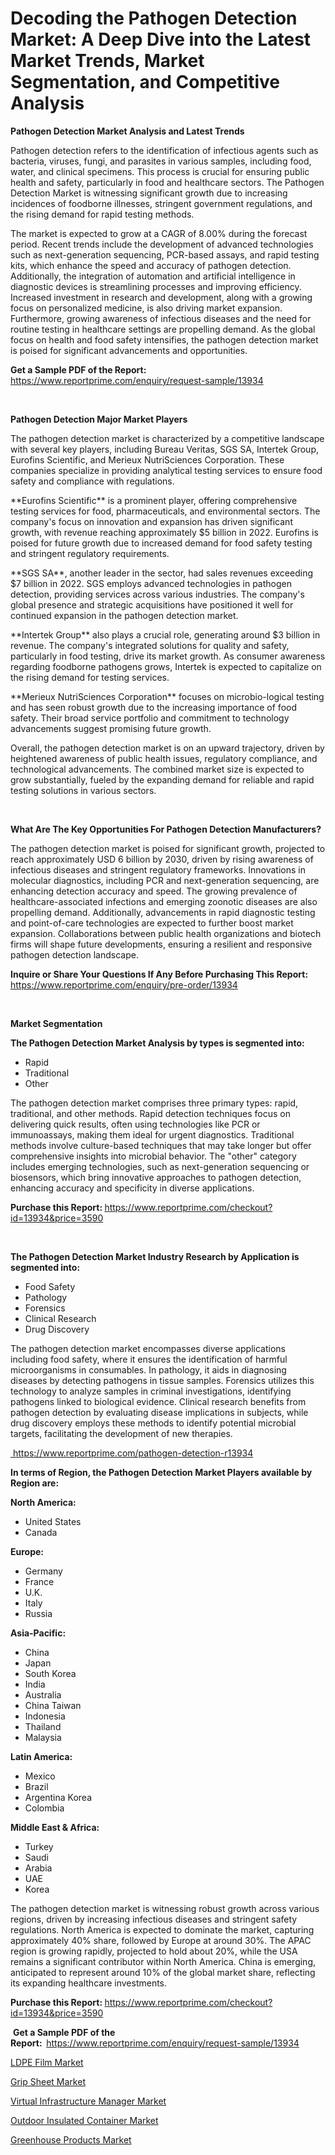<p><h1>Decoding the Pathogen Detection Market: A Deep Dive into the Latest Market Trends, Market Segmentation, and Competitive Analysis</h1></p><p><strong>Pathogen Detection Market Analysis and Latest Trends</strong></p>
<p><p>Pathogen detection refers to the identification of infectious agents such as bacteria, viruses, fungi, and parasites in various samples, including food, water, and clinical specimens. This process is crucial for ensuring public health and safety, particularly in food and healthcare sectors. The Pathogen Detection Market is witnessing significant growth due to increasing incidences of foodborne illnesses, stringent government regulations, and the rising demand for rapid testing methods.</p><p>The market is expected to grow at a CAGR of 8.00% during the forecast period. Recent trends include the development of advanced technologies such as next-generation sequencing, PCR-based assays, and rapid testing kits, which enhance the speed and accuracy of pathogen detection. Additionally, the integration of automation and artificial intelligence in diagnostic devices is streamlining processes and improving efficiency. Increased investment in research and development, along with a growing focus on personalized medicine, is also driving market expansion. Furthermore, growing awareness of infectious diseases and the need for routine testing in healthcare settings are propelling demand. As the global focus on health and food safety intensifies, the pathogen detection market is poised for significant advancements and opportunities.</p></p>
<p><strong>Get a Sample PDF of the Report:&nbsp;</strong> <a href="https://www.reportprime.com/enquiry/request-sample/13934">https://www.reportprime.com/enquiry/request-sample/13934</a></p>
<p>&nbsp;</p>
<p><strong>Pathogen Detection Major Market Players</strong></p>
<p><p>The pathogen detection market is characterized by a competitive landscape with several key players, including Bureau Veritas, SGS SA, Intertek Group, Eurofins Scientific, and Merieux NutriSciences Corporation. These companies specialize in providing analytical testing services to ensure food safety and compliance with regulations.</p><p>**Eurofins Scientific** is a prominent player, offering comprehensive testing services for food, pharmaceuticals, and environmental sectors. The company's focus on innovation and expansion has driven significant growth, with revenue reaching approximately $5 billion in 2022. Eurofins is poised for future growth due to increased demand for food safety testing and stringent regulatory requirements.</p><p>**SGS SA**, another leader in the sector, had sales revenues exceeding $7 billion in 2022. SGS employs advanced technologies in pathogen detection, providing services across various industries. The company's global presence and strategic acquisitions have positioned it well for continued expansion in the pathogen detection market.</p><p>**Intertek Group** also plays a crucial role, generating around $3 billion in revenue. The company's integrated solutions for quality and safety, particularly in food testing, drive its market growth. As consumer awareness regarding foodborne pathogens grows, Intertek is expected to capitalize on the rising demand for testing services.</p><p>**Merieux NutriSciences Corporation** focuses on microbio-logical testing and has seen robust growth due to the increasing importance of food safety. Their broad service portfolio and commitment to technology advancements suggest promising future growth.</p><p>Overall, the pathogen detection market is on an upward trajectory, driven by heightened awareness of public health issues, regulatory compliance, and technological advancements. The combined market size is expected to grow substantially, fueled by the expanding demand for reliable and rapid testing solutions in various sectors.</p></p>
<p>&nbsp;</p>
<p><strong>What Are The Key Opportunities For Pathogen Detection Manufacturers?</strong></p>
<p><p>The pathogen detection market is poised for significant growth, projected to reach approximately USD 6 billion by 2030, driven by rising awareness of infectious diseases and stringent regulatory frameworks. Innovations in molecular diagnostics, including PCR and next-generation sequencing, are enhancing detection accuracy and speed. The growing prevalence of healthcare-associated infections and emerging zoonotic diseases are also propelling demand. Additionally, advancements in rapid diagnostic testing and point-of-care technologies are expected to further boost market expansion. Collaborations between public health organizations and biotech firms will shape future developments, ensuring a resilient and responsive pathogen detection landscape.</p></p>
<p><strong>Inquire or Share Your Questions If Any Before Purchasing This Report:</strong> <a href="https://www.reportprime.com/enquiry/pre-order/13934">https://www.reportprime.com/enquiry/pre-order/13934</a></p>
<p>&nbsp;</p>
<p><strong>Market Segmentation</strong></p>
<p><strong>The Pathogen Detection Market Analysis by types is segmented into:</strong></p>
<p><ul><li>Rapid</li><li>Traditional</li><li>Other</li></ul></p>
<p><p>The pathogen detection market comprises three primary types: rapid, traditional, and other methods. Rapid detection techniques focus on delivering quick results, often using technologies like PCR or immunoassays, making them ideal for urgent diagnostics. Traditional methods involve culture-based techniques that may take longer but offer comprehensive insights into microbial behavior. The "other" category includes emerging technologies, such as next-generation sequencing or biosensors, which bring innovative approaches to pathogen detection, enhancing accuracy and specificity in diverse applications.</p></p>
<p><strong>Purchase this Report:&nbsp;</strong><a href="https://www.reportprime.com/checkout?id=13934&price=3590">https://www.reportprime.com/checkout?id=13934&price=3590</a></p>
<p>&nbsp;</p>
<p><strong>The Pathogen Detection Market Industry Research by Application is segmented into:</strong></p>
<p><ul><li>Food Safety</li><li>Pathology</li><li>Forensics</li><li>Clinical Research</li><li>Drug Discovery</li></ul></p>
<p><p>The pathogen detection market encompasses diverse applications including food safety, where it ensures the identification of harmful microorganisms in consumables. In pathology, it aids in diagnosing diseases by detecting pathogens in tissue samples. Forensics utilizes this technology to analyze samples in criminal investigations, identifying pathogens linked to biological evidence. Clinical research benefits from pathogen detection by evaluating disease implications in subjects, while drug discovery employs these methods to identify potential microbial targets, facilitating the development of new therapies.</p></p>
<p><a href="https://www.reportprime.com/pathogen-detection-r13934">&nbsp;https://www.reportprime.com/pathogen-detection-r13934</a></p>
<p><strong>In terms of Region, the Pathogen Detection Market Players available by Region are:</strong></p>
<p>
    <p> <strong> North America: </strong>
        <ul>
            <li>United States</li>
            <li>Canada</li>
        </ul>
        </p> 
    <p> <strong> Europe: </strong>
        <ul>
            <li>Germany</li>
            <li>France</li>
            <li>U.K.</li>
            <li>Italy</li>
            <li>Russia</li>
        </ul>
        </p> 
    <p> <strong> Asia-Pacific: </strong>
        <ul>
            <li>China</li>
            <li>Japan</li>
            <li>South Korea</li>
            <li>India</li>
            <li>Australia</li>
            <li>China Taiwan</li>
            <li>Indonesia</li>
            <li>Thailand</li>
            <li>Malaysia</li>
        </ul>
        </p> 
    <p> <strong> Latin America: </strong>
        <ul>
            <li>Mexico</li>
            <li>Brazil</li>
            <li>Argentina Korea</li>
            <li>Colombia</li>
        </ul>
        </p> 
    <p> <strong> Middle East & Africa: </strong>
        <ul>
            <li>Turkey</li>
            <li>Saudi</li>
            <li>Arabia</li>
            <li>UAE</li>
            <li>Korea</li>
        </ul>
    </p>
    </p>
<p><p>The pathogen detection market is witnessing robust growth across various regions, driven by increasing infectious diseases and stringent safety regulations. North America is expected to dominate the market, capturing approximately 40% share, followed by Europe at around 30%. The APAC region is growing rapidly, projected to hold about 20%, while the USA remains a significant contributor within North America. China is emerging, anticipated to represent around 10% of the global market share, reflecting its expanding healthcare investments.</p></p>
<p><strong>Purchase this Report: </strong><a href="https://www.reportprime.com/checkout?id=13934&price=3590">https://www.reportprime.com/checkout?id=13934&price=3590</a></p>
<p>&nbsp;<strong>Get a Sample PDF of the Report:&nbsp;&nbsp;</strong><a href="https://www.reportprime.com/enquiry/request-sample/13934">https://www.reportprime.com/enquiry/request-sample/13934</a></p>
<p><strong></strong></p>
<p><p><a href="https://issuu.com/reportprime-2/docs/ldpe-film-market-size-2030.pptx_aa539b5a056ca0">LDPE Film Market</a></p><p><a href="https://www.linkedin.com/pulse/grip-sheet-market-size-growth-trends-industry-analysis-type-7idae?trackingId=PvJeoqFWSt61aKqdv0YWEw%3D%3D">Grip Sheet Market</a></p><p><a href="https://github.com/arionmp/Market-Research-Report-List-5/blob/main/virtual-infrastructure-manager-market.md">Virtual Infrastructure Manager Market</a></p><p><a href="https://medium.com/@eltaroberts99/the-global-outdoor-insulated-container-market-is-projected-to-experience-an-annual-growth-rate-of-eeb031082b27">Outdoor Insulated Container Market</a></p><p><a href="https://www.linkedin.com/pulse/global-greenhouse-products-market-sector-types-applications-3esge?trackingId=%2Bd%2BkC7POSmqo9hMfhsrRXg%3D%3D">Greenhouse Products Market</a></p></p>